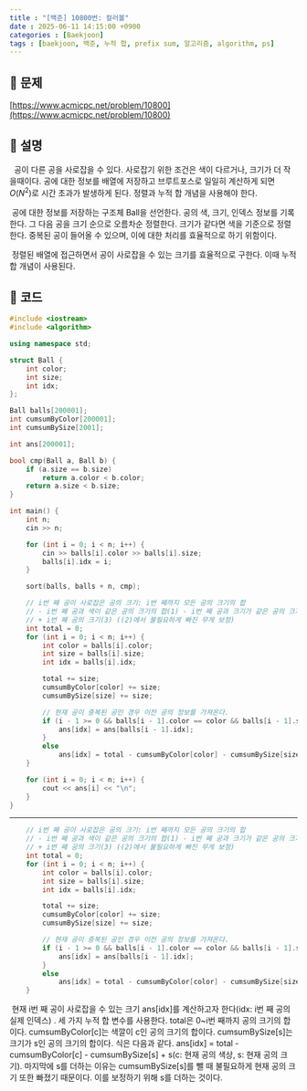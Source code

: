 ```yaml
---
title : "[백준] 10800번: 컬러볼"
date : 2025-06-11 14:15:00 +0900
categories : [Baekjoon]
tags : [baekjoon, 백준, 누적 합, prefix sum, 알고리즘, algorithm, ps]
---
```


## 📌 문제

[https://www.acmicpc.net/problem/10800](https://www.acmicpc.net/problem/10800)

## 📌 설명

  공이 다른 공을 사로잡을 수 있다. 사로잡기 위한 조건은 색이 다르거나, 크기가 더 작을때이다. 공에 대한 정보를 배열에 저장하고 브루트포스로 일일히 계산하게 되면 $O(N^2)$로 시간 초과가 발생하게 된다. 정렬과 누적 합 개념을 사용해야 한다.

 공에 대한 정보를 저장하는 구조체 Ball을 선언한다. 공의 색, 크기, 인덱스 정보를 기록한다. 그 다음 공을 크기 순으로 오름차순 정렬한다. 크기가 같다면 색을 기준으로 정렬한다. 중복된 공이 들어올 수 있으며, 이에 대한 처리를 효율적으로 하기 위함이다.

 정렬된 배열에 접근하면서 공이 사로잡을 수 있는 크기를 효율적으로 구한다. 이때 누적 합 개념이 사용된다.

## 📌 코드

```cpp
#include <iostream>
#include <algorithm>

using namespace std;

struct Ball {
	int color;
	int size;
	int idx;
};

Ball balls[200001];
int cumsumByColor[200001];
int cumsumBySize[2001];

int ans[200001];

bool cmp(Ball a, Ball b) {
	if (a.size == b.size)
		return a.color < b.color;
	return a.size < b.size;
}

int main() {
	int n;
	cin >> n;

	for (int i = 0; i < n; i++) {
		cin >> balls[i].color >> balls[i].size;
		balls[i].idx = i;
	}

	sort(balls, balls + n, cmp);

	// i번 째 공이 사로잡은 공의 크기: i번 째까지 모든 공의 크기의 합 
	// - i번 째 공과 색이 같은 공의 크기의 합(1) - i번 째 공과 크기가 같은 공의 크기의 합(2)
	// + i번 째 공의 크기(3) ((2)에서 불필요하게 빠진 무게 보정)
	int total = 0;
	for (int i = 0; i < n; i++) {
		int color = balls[i].color;
		int size = balls[i].size;
		int idx = balls[i].idx;

		total += size;
		cumsumByColor[color] += size;
		cumsumBySize[size] += size;

		// 현재 공이 중복된 공인 경우 이전 공의 정보를 가져온다.
		if (i - 1 >= 0 && balls[i - 1].color == color && balls[i - 1].size == size) {
			ans[idx] = ans[balls[i - 1].idx];
		}
		else
			ans[idx] = total - cumsumByColor[color] - cumsumBySize[size] + size;
	}

	for (int i = 0; i < n; i++) {
		cout << ans[i] << "\n";
	}
}
```

---

```cpp
	// i번 째 공이 사로잡은 공의 크기: i번 째까지 모든 공의 크기의 합 
	// - i번 째 공과 색이 같은 공의 크기의 합(1) - i번 째 공과 크기가 같은 공의 크기의 합(2)
	// + i번 째 공의 크기(3) ((2)에서 불필요하게 빠진 무게 보정)
	int total = 0;
	for (int i = 0; i < n; i++) {
		int color = balls[i].color;
		int size = balls[i].size;
		int idx = balls[i].idx;

		total += size;
		cumsumByColor[color] += size;
		cumsumBySize[size] += size;

		// 현재 공이 중복된 공인 경우 이전 공의 정보를 가져온다.
		if (i - 1 >= 0 && balls[i - 1].color == color && balls[i - 1].size == size) {
			ans[idx] = ans[balls[i - 1].idx];
		}
		else
			ans[idx] = total - cumsumByColor[color] - cumsumBySize[size] + size;
	}
```

 현재 i번 째 공이 사로잡을 수 있는 크기 ans\[idx\]를 계산하고자 한다(idx: i번 째 공의 실제 인덱스) . 세 가지 누적 합 변수를 사용한다. total은 0~i번 째까지 공의 크기의 합이다. cumsumByColor\[c\]는 색깔이 c인 공의 크기의 합이다. cumsumBySize\[s\]는 크기가 s인 공의 크기의 합이다. 식은 다음과 같다. ans\[idx\] = total - cumsumByColor\[c\] - cumsumBySize\[s\] + s(c: 현재 공의 색상, s: 현재 공의 크기). 마지막에 s를 더하는 이유는 cumsumBySize\[s\]를 뺄 때 불필요하게 현재 공의 크기 또한 빠졌기 때문이다. 이를 보정하기 위해 s를 더하는 것이다.